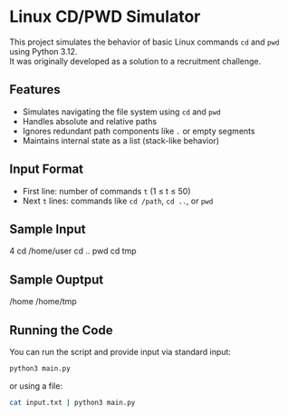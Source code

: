 # Linux CD/PWD Simulator

This project simulates the behavior of basic Linux commands `cd` and `pwd` using Python 3.12.  
It was originally developed as a solution to a recruitment challenge.

## Features

- Simulates navigating the file system using `cd` and `pwd`
- Handles absolute and relative paths
- Ignores redundant path components like `.` or empty segments
- Maintains internal state as a list (stack-like behavior)

## Input Format

- First line: number of commands `t` (1 ≤ t ≤ 50)
- Next `t` lines: commands like `cd /path`, `cd ..`, or `pwd`

## Sample Input

4
cd /home/user
cd ..
pwd
cd tmp

## Sample Ouptput
/home
/home/tmp


## Running the Code

You can run the script and provide input via standard input:

```bash
python3 main.py
```

or using a file:

```bash
cat input.txt | python3 main.py
```


